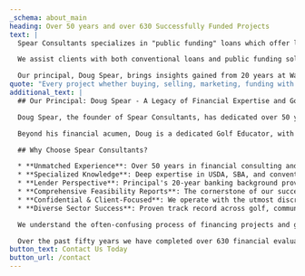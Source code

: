 ```yaml
---
_schema: about_main
heading: Over 50 years and over 630 Successfully Funded Projects
text: |
  Spear Consultants specializes in "public funding" loans which offer lower rates and longer terms. We prepare comprehensive Feasibility Reports that outline present and future opportunities to determine financial viability for diverse projects including golf courses, community facilities, hospitality ventures, and more. Our independent approach adds credence and credibility to our clients' efforts, potential investors, and lenders.

  We assist clients with both conventional loans and public funding solutions. Public funding options are government-guaranteed loans that require no or limited equity from borrower(s). These are long-term loans (25 to 40 years) at low interest rates (prime + 1) and do not require personal guarantees. With a public funding loan, the government takes away personal guarantees from the lender and replaces it with a government guarantee up to 90%. Equity requirements are typically 20% of the loan, depending on which program is used.

  Our principal, Doug Spear, brings insights gained from 20 years at Wachovia Bank, offering an invaluable lender's perspective that strengthens our clients' funding applications.
quote: "Every project whether buying, selling, marketing, funding with investors or financing with loans can benefit from an Evaluation to determine present and future values."
additional_text: |
  ## Our Principal: Doug Spear - A Legacy of Financial Expertise and Golf Passion

  Doug Spear, the founder of Spear Consultants, has dedicated over 50 years to mastering the intricacies of project financing. His journey began with a significant 20-year tenure at Wachovia Bank, where he developed a profound understanding of lending criteria and financial structuring. This banking background forms a cornerstone of our firm's ability to prepare compelling, successful funding applications.

  Beyond his financial acumen, Doug is a dedicated Golf Educator, with extensive industry knowledge and connections. His insights into golf operations provide a unique, holistic perspective for our golf-related projects, blending financial strategy with a deep love for the game. This distinctive combination of financial expertise and industry-specific knowledge sets Spear Consultants apart.

  ## Why Choose Spear Consultants?

  * **Unmatched Experience**: Over 50 years in financial consulting and more than 630 successful projects.
  * **Specialized Knowledge**: Deep expertise in USDA, SBA, and conventional funding, tailored to diverse sectors.
  * **Lender Perspective**: Principal's 20-year banking background provides critical insights.
  * **Comprehensive Feasibility Reports**: The cornerstone of our success, providing credible, bankable evaluations.
  * **Confidential & Client-Focused**: We operate with the utmost discretion and dedication to your project's success.
  * **Diverse Sector Success**: Proven track record across golf, community facilities, hospitality, and more.

  We understand the often-confusing process of financing projects and guide our clients through it with expertise. With a typical timeline of four to six weeks, our Evaluations are a positive first step in ensuring a successful project outcome. The data from the Evaluation process will determine or validate a plan for successful implementation. Spear Consultants' involvement can place you on the path to success with income-producing properties.

  Over the past fifty years we have completed over 630 financial evaluations for successfully funded projects. The majority of these public-funding loans have been with golf operations and community centers, however public funding can be used for many other income-producing projects. We have assisted clients with golf courses, marinas, charter schools, healthcare facilities, sport complexes, funeral homes, and more. Almost any small business is eligible for our services.
button_text: Contact Us Today
button_url: /contact
---
```

